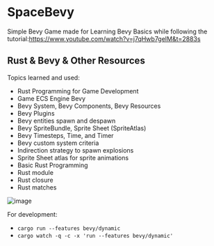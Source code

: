 # SpaceBevy

Simple Bevy Game made for Learning Bevy Basics while following the tutorial:https://www.youtube.com/watch?v=j7qHwb7geIM&t=2883s

## Rust & Bevy & Other Resources

Topics learned and used:

- Rust Programming for Game Development
- Game ECS Engine Bevy
- Bevy System, Bevy Components, Bevy Resources
- Bevy Plugins
- Bevy entities spawn and despawn
- Bevy SpriteBundle, Sprite Sheet (SpriteAtlas)
- Bevy Timesteps, Time, and Timer
- Bevy custom system criteria
- Indirection strategy to spawn explosions
- Sprite Sheet atlas for sprite animations
- Basic Rust Programming
- Rust module
- Rust closure
- Rust matches

![image](https://user-images.githubusercontent.com/28945166/196060461-7e4e546e-5fed-4c1a-9831-63df8f769732.png)




For development: 
- `cargo run --features bevy/dynamic`
- `cargo watch -q -c -x 'run --features bevy/dynamic'`
